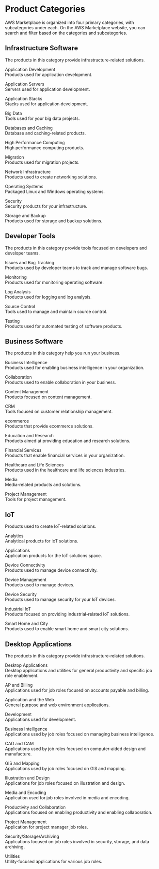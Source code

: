 # Product Categories<a name="buyer-product-categories"></a>

 AWS Marketplace is organized into four primary categories, with subcategories under each\. On the AWS Marketplace website, you can search and filter based on the categories and subcategories\. 

## Infrastructure Software<a name="infrastructure-software-category"></a>

 The products in this category provide infrastructure\-related solutions\. 

Application Development  
 Products used for application development\. 

Application Servers  
 Servers used for application development\. 

Application Stacks  
 Stacks used for application development\. 

Big Data  
 Tools used for your big data projects\. 

Databases and Caching  
 Database and caching\-related products\. 

High Performance Computing  
 High performance computing products\. 

Migration  
 Products used for migration projects\. 

Network Infrastructure  
 Products used to create networking solutions\. 

Operating Systems  
 Packaged Linux and Windows operating systems\. 

Security  
 Security products for your infrastructure\. 

Storage and Backup  
 Products used for storage and backup solutions\. 

## Developer Tools<a name="developer-tools-category"></a>

 The products in this category provide tools focused on developers and developer teams\. 

Issues and Bug Tracking  
 Products used by developer teams to track and manage software bugs\. 

Monitoring  
 Products used for monitoring operating software\. 

Log Analysis  
 Products used for logging and log analysis\. 

Source Control  
 Tools used to manage and maintain source control\. 

Testing  
 Products used for automated testing of software products\. 

## Business Software<a name="business-software-category"></a>

 The products in this category help you run your business\. 

Business Intelligence  
 Products used for enabling business intelligence in your organization\. 

Collaboration  
 Products used to enable collaboration in your business\. 

Content Management  
 Products focused on content management\. 

CRM  
 Tools focused on customer relationship management\. 

ecommerce  
 Products that provide ecommerce solutions\. 

Education and Research  
 Products aimed at providing education and research solutions\. 

Financial Services  
 Products that enable financial services in your organization\. 

Healthcare and Life Sciences  
 Products used in the healthcare and life sciences industries\. 

Media  
 Media\-related products and solutions\. 

Project Management  
 Tools for project management\. 

## IoT<a name="iot-category"></a>

 Products used to create IoT\-related solutions\. 

Analytics  
 Analytical products for IoT solutions\. 

Applications  
 Application products for the IoT solutions space\. 

Device Connectivity  
 Products used to manage device connectivity\. 

Device Management  
 Products used to manage devices\. 

Device Security  
 Products used to manage security for your IoT devices\. 

Industrial IoT  
 Products focused on providing industrial\-related IoT solutions\. 

Smart Home and City  
 Products used to enable smart home and smart city solutions\. 

## Desktop Applications<a name="desktop-applications-category"></a>

 The products in this category provide infrastructure\-related solutions\. 

Desktop Applications  
 Desktop applications and utilities for general productivity and specific job role enablement\. 

AP and Billing  
 Applications used for job roles focused on accounts payable and billing\. 

Application and the Web  
 General purpose and web environment applications\. 

Development  
 Applications used for development\. 

Business Intelligence  
 Applications used by job roles focused on managing business intelligence\. 

CAD and CAM  
 Applications used by job roles focused on computer\-aided design and manufacture\. 

GIS and Mapping  
 Applications used by job roles focused on GIS and mapping\. 

Illustration and Design  
 Applications for job roles focused on illustration and design\. 

Media and Encoding  
 Application used for job roles involved in media and encoding\. 

Productivity and Collaboration  
 Applications focused on enabling productivity and enabling collaboration\. 

Project Management  
 Application for project manager job roles\. 

Security/Storage/Archiving  
 Applications focused on job roles involved in security, storage, and data archiving\. 

Utilities  
 Utility\-focused applications for various job roles\. 